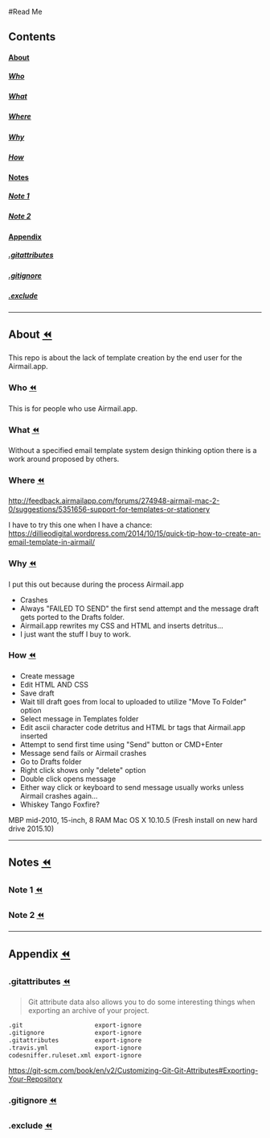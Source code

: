 #Read Me

## Contents
#### [About](#about-rewind)
##### [Who](#who-rewind)
##### [What](#what-rewind)
##### [Where](#where-rewind)
##### [Why](#why-rewind)
##### [How](#how-rewind)
#### [Notes](#notes-rewind)
##### [Note 1](#note-1-rewind)
##### [Note 2](#note-2-rewind)
#### [Appendix](#appendix-rewind)
##### [.gitattributes](#gitattributes-rewind)
##### [.gitignore](#gitignore-rewind)
##### [.exclude](#exclude-rewind)
________________________________________________________________________________
## About [:rewind:](#read-me)
This repo is about the lack of template creation by the end user for the Airmail.app.
### Who [:rewind:](#read-me)
This is for people who use Airmail.app.

### What [:rewind:](#read-me)
Without a specified email template system design thinking option there is a work around proposed by others.

### Where [:rewind:](#read-me)
http://feedback.airmailapp.com/forums/274948-airmail-mac-2-0/suggestions/5351656-support-for-templates-or-stationery

I have to try this one when I have a chance:
https://dillieodigital.wordpress.com/2014/10/15/quick-tip-how-to-create-an-email-template-in-airmail/

### Why [:rewind:](#read-me)
I put this out because during the process Airmail.app
* Crashes
* Always "FAILED TO SEND" the first send attempt and the message draft gets ported to the Drafts folder.
* Airmail.app rewrites my CSS and HTML and inserts detritus...
* I just want the stuff I buy to work.

### How [:rewind:](#read-me)
* Create message
* Edit HTML AND CSS
* Save draft
* Wait till draft goes from local to uploaded to utilize "Move To Folder" option
* Select message in Templates folder
* Edit ascii character code detritus and HTML br tags that Airmail.app inserted
* Attempt to send first time using "Send" button or CMD+Enter
* Message send fails or Airmail crashes
* Go to Drafts folder
* Right click shows only "delete" option
* Double click opens message
* Either way click or keyboard to send message usually works unless Airmail crashes again...
* Whiskey Tango Foxfire?

MBP mid-2010, 15-inch, 8 RAM
Mac OS X 10.10.5 (Fresh install on new hard drive 2015.10)
________________________________________________________________________________
## Notes [:rewind:](#read-me)

### Note 1 [:rewind:](#read-me)


### Note 2 [:rewind:](#read-me)

________________________________________________________________________________
## Appendix [:rewind:](#read-me)

### .gitattributes [:rewind:](#read-me)

> Git attribute data also allows you to do some interesting things when exporting an archive of your project.

```markdown
.git                    export-ignore
.gitignore              export-ignore
.gitattributes          export-ignore
.travis.yml             export-ignore
codesniffer.ruleset.xml export-ignore
```

https://git-scm.com/book/en/v2/Customizing-Git-Git-Attributes#Exporting-Your-Repository

### .gitignore [:rewind:](#read-me)


### .exclude [:rewind:](#read-me)

